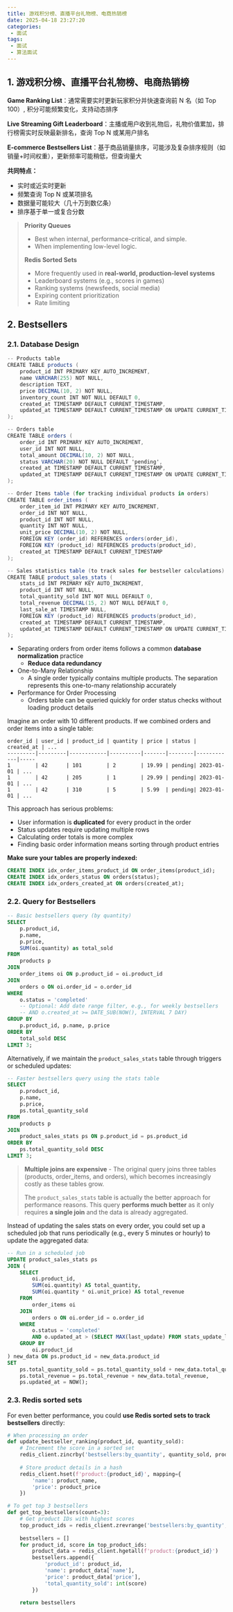 ```yaml
---
title: 游戏积分榜、直播平台礼物榜、电商热销榜
date: 2025-04-18 23:27:20
categories:
 - 面试
tags:
 - 面试
 - 算法面试
---
```


## 1. 游戏积分榜、直播平台礼物榜、电商热销榜

**Game Ranking List**：通常需要实时更新玩家积分并快速查询前 N 名（如 Top 100）, 积分可能频繁变化，支持动态排序

**Live Streaming Gift Leaderboard**：主播或用户收到礼物后，礼物价值累加，排行榜需实时反映最新排名，查询 Top N 或某用户排名

**E-commerce Bestsellers List**：基于商品销量排序，可能涉及复杂排序规则（如销量+时间权重），更新频率可能稍低，但查询量大

**共同特点：**

- 实时或近实时更新
- 频繁查询 Top N 或某项排名
- 数据量可能较大（几十万到数亿条）
- 排序基于单一或复合分数

> **Priority Queues**
>
> - Best when internal, performance-critical, and simple.
> - When implementing low-level logic.
>
> **Redis Sorted Sets**
>
> - More frequently used in **real-world, production-level systems**
> - Leaderboard systems (e.g., scores in games)
> - Ranking systems (newsfeeds, social media)
> - Expiring content prioritization
> - Rate limiting

## 2. Bestsellers

### 2.1. Database Design

```c#
-- Products table
CREATE TABLE products (
    product_id INT PRIMARY KEY AUTO_INCREMENT,
    name VARCHAR(255) NOT NULL,
    description TEXT,
    price DECIMAL(10, 2) NOT NULL,
    inventory_count INT NOT NULL DEFAULT 0,
    created_at TIMESTAMP DEFAULT CURRENT_TIMESTAMP,
    updated_at TIMESTAMP DEFAULT CURRENT_TIMESTAMP ON UPDATE CURRENT_TIMESTAMP
);

-- Orders table
CREATE TABLE orders (
    order_id INT PRIMARY KEY AUTO_INCREMENT,
    user_id INT NOT NULL,
    total_amount DECIMAL(10, 2) NOT NULL,
    status VARCHAR(20) NOT NULL DEFAULT 'pending',
    created_at TIMESTAMP DEFAULT CURRENT_TIMESTAMP,
    updated_at TIMESTAMP DEFAULT CURRENT_TIMESTAMP ON UPDATE CURRENT_TIMESTAMP
);

-- Order Items table (for tracking individual products in orders)
CREATE TABLE order_items (
    order_item_id INT PRIMARY KEY AUTO_INCREMENT,
    order_id INT NOT NULL,
    product_id INT NOT NULL,
    quantity INT NOT NULL,
    unit_price DECIMAL(10, 2) NOT NULL,
    FOREIGN KEY (order_id) REFERENCES orders(order_id),
    FOREIGN KEY (product_id) REFERENCES products(product_id),
    created_at TIMESTAMP DEFAULT CURRENT_TIMESTAMP
);

-- Sales statistics table (to track sales for bestseller calculations)
CREATE TABLE product_sales_stats (
    stats_id INT PRIMARY KEY AUTO_INCREMENT,
    product_id INT NOT NULL,
    total_quantity_sold INT NOT NULL DEFAULT 0,
    total_revenue DECIMAL(15, 2) NOT NULL DEFAULT 0,
    last_sale_at TIMESTAMP NULL,
    FOREIGN KEY (product_id) REFERENCES products(product_id),
    created_at TIMESTAMP DEFAULT CURRENT_TIMESTAMP,
    updated_at TIMESTAMP DEFAULT CURRENT_TIMESTAMP ON UPDATE CURRENT_TIMESTAMP
);
```

- Separating orders from order items follows a common **database normalization** practice
  - **Reduce data redundancy**
- One-to-Many Relationship
  - A single order typically contains multiple products. The separation represents this one-to-many relationship accurately
- Performance for Order Processing
  - Orders table can be queried quickly for order status checks without loading product details

Imagine an order with 10 different products. If we combined orders and order items into a single table:

```
order_id | user_id | product_id | quantity | price | status | created_at | ...
---------|---------|------------|----------|-------|--------|------------|-----
1        | 42      | 101        | 2        | 19.99 | pending| 2023-01-01 | ...
1        | 42      | 205        | 1        | 29.99 | pending| 2023-01-01 | ...
1        | 42      | 310        | 5        | 5.99  | pending| 2023-01-01 | ...
```

This approach has serious problems:

- User information is **duplicated** for every product in the order
- Status updates require updating multiple rows
- Calculating order totals is more complex
- Finding basic order information means sorting through product entries

**Make sure your tables are properly indexed:**

```sql
CREATE INDEX idx_order_items_product_id ON order_items(product_id);
CREATE INDEX idx_orders_status ON orders(status);
CREATE INDEX idx_orders_created_at ON orders(created_at);
```

### 2.2. Query for Bestsellers

```sql
-- Basic bestsellers query (by quantity)
SELECT 
    p.product_id,
    p.name,
    p.price,
    SUM(oi.quantity) as total_sold
FROM 
    products p
JOIN 
    order_items oi ON p.product_id = oi.product_id
JOIN 
    orders o ON oi.order_id = o.order_id
WHERE 
    o.status = 'completed'
    -- Optional: Add date range filter, e.g., for weekly bestsellers
    -- AND o.created_at >= DATE_SUB(NOW(), INTERVAL 7 DAY) 
GROUP BY 
    p.product_id, p.name, p.price
ORDER BY 
    total_sold DESC
LIMIT 3;
```

Alternatively, if we maintain the `product_sales_stats` table through triggers or scheduled updates:

```sql
-- Faster bestsellers query using the stats table
SELECT 
    p.product_id,
    p.name,
    p.price,
    ps.total_quantity_sold
FROM 
    products p
JOIN 
    product_sales_stats ps ON p.product_id = ps.product_id
ORDER BY 
    ps.total_quantity_sold DESC
LIMIT 3;
```

> **Multiple joins are expensive** - The original query joins three tables (products, order_items, and orders), which becomes increasingly costly as these tables grow.
>
> The `product_sales_stats` table is actually the better approach for performance reasons. This query **performs much better** as it only requires **a single join** and the data is already aggregated.

Instead of updating the sales stats on every order, you could set up a scheduled job that runs periodically (e.g., every 5 minutes or hourly) to update the aggregated data:

```sql
-- Run in a scheduled job
UPDATE product_sales_stats ps
JOIN (
    SELECT 
        oi.product_id,
        SUM(oi.quantity) AS total_quantity,
        SUM(oi.quantity * oi.unit_price) AS total_revenue
    FROM 
        order_items oi
    JOIN 
        orders o ON oi.order_id = o.order_id
    WHERE 
        o.status = 'completed'
        AND o.updated_at > (SELECT MAX(last_update) FROM stats_update_log)
    GROUP BY 
        oi.product_id
) new_data ON ps.product_id = new_data.product_id
SET 
    ps.total_quantity_sold = ps.total_quantity_sold + new_data.total_quantity,
    ps.total_revenue = ps.total_revenue + new_data.total_revenue,
    ps.updated_at = NOW();
```

### 2.3. Redis sorted sets

For even better performance, you could **use Redis sorted sets to track bestsellers** directly:

```python
# When processing an order
def update_bestseller_ranking(product_id, quantity_sold):
    # Increment the score in a sorted set
    redis_client.zincrby('bestsellers:by_quantity', quantity_sold, product_id)
    
    # Store product details in a hash
    redis_client.hset(f'product:{product_id}', mapping={
        'name': product_name,
        'price': product_price
    })

# To get top 3 bestsellers
def get_top_bestsellers(count=3):
    # Get product IDs with highest scores
    top_product_ids = redis_client.zrevrange('bestsellers:by_quantity', 0, count-1, withscores=True)
    
    bestsellers = []
    for product_id, score in top_product_ids:
        product_data = redis_client.hgetall(f'product:{product_id}')
        bestsellers.append({
            'product_id': product_id,
            'name': product_data['name'],
            'price': product_data['price'],
            'total_quantity_sold': int(score)
        })
    
    return bestsellers
```

